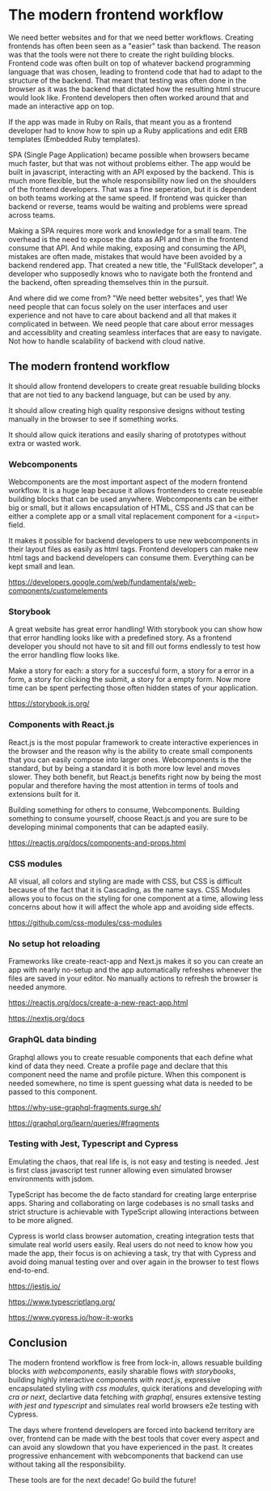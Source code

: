 # The modern frontend workflow

We need better websites and for that we need better workflows. Creating frontends has often been seen as a "easier" task than backend. The reason was that the tools were not there to create the right building blocks. Frontend code was often built on top of whatever backend programming language that was chosen, leading to frontend code that had to adapt to the structure of the backend. That meant that testing was often done in the browser as it was the backend that dictated how the resulting html strucure would look like. Frontend developers then often worked around that and made an interactive app on top.

If the app was made in Ruby on Rails, that meant you as a frontend developer had to know how to spin up a Ruby applications and edit ERB templates (Embedded Ruby templates).

SPA (Single Page Application) became possible when browsers became much faster, but that was not without problems either. The app would be built in javascript, interacting with an API exposed by the backend. This is much more flexible, but the whole responsibility now lied on the shoulders of the frontend developers. That was a fine seperation, but it is dependent on both teams working at the same speed. If frontend was quicker than backend or reverse, teams would be waiting and problems were spread across teams.

Making a SPA requires more work and knowledge for a small team. The overhead is the need to expose the data as API and then in the frontend consume that API. And while making, exposing and consuming the API, mistakes are often made, mistakes that would have been avoided by a backend rendered app. That created a new title, the "FullStack developer", a developer who supposedly knows who to navigate both the frontend and the backend, often spreading themselves thin in the pursuit.

And where did we come from? "We need better websites", yes that! We need people that can focus solely on the user interfaces and user experience and not have to care about backend and all that makes it complicated in between. We need people that care about error messages and accessiblity and creating seamless interfaces that are easy to navigate. Not how to handle scalability of backend with cloud native.

## The modern frontend workflow

It should allow frontend developers to create great resuable building blocks that are not tied to any backend language, but can be used by any.

It should allow creating high quality responsive designs without testing manually in the browser to see if something works.

It should allow quick iterations and easily sharing of prototypes without extra or wasted work.

### Webcomponents

Webcomponents are the most important aspect of the modern frontend workflow. It is a huge leap because it allows frontenders to create reuseable building blocks that can be used anywhere. Webcomponents can be either big or small, but it allows encapsulation of HTML, CSS and JS that can be either a complete app or a small vital replacement component for a `<input>` field.

It makes it possible for backend developers to use new webcomponents in their layout files as easily as html tags. Frontend developers can make new html tags and backend developers can consume them. Everything can be kept small and lean.

https://developers.google.com/web/fundamentals/web-components/customelements

### Storybook

A great website has great error handling! With storybook you can show how that error handling looks like with a predefined story. As a frontend developer you should not have to sit and fill out forms endlessly to test how the error handling flow looks like.

Make a story for each: a story for a succesful form, a story for a error in a form, a story for clicking the submit, a story for a empty form. Now more time can be spent perfecting those often hidden states of your application.

https://storybook.js.org/

### Components with React.js

React.js is the most popular framework to create interactive experiences in the browser and the reason why is the ability to create small components that you can easily compose into larger ones. Webcomponents is the the standard, but by being a standard it is both more low level and moves slower. They both benefit, but React.js benefits right now by being the most popular and therefore having the most attention in terms of tools and extensions built for it.

Building something for others to consume, Webcomponents. Building something to consume yourself, choose React.js and you are sure to be developing minimal components that can be adapted easily.

https://reactjs.org/docs/components-and-props.html

### CSS modules

All visual, all colors and styling are made with CSS, but CSS is difficult because of the fact that it is Cascading, as the name says. CSS Modules allows you to focus on the styling for one component at a time, allowing less concerns about how it will affect the whole app and avoiding side effects.

https://github.com/css-modules/css-modules

### No setup hot reloading

Frameworks like create-react-app and Next.js makes it so you can create an app with nearly no-setup and the app automatically refreshes whenever the files are saved in your editor. No manually actions to refresh the browser is needed anymore.

https://reactjs.org/docs/create-a-new-react-app.html

https://nextjs.org/docs

### GraphQL data binding

Graphql allows you to create resuable components that each define what kind of data they need. Create a profile page and declare that this component need the name and profile picture. When this component is needed somewhere, no time is spent guessing what data is needed to be passed to this component.

https://why-use-graphql-fragments.surge.sh/

https://graphql.org/learn/queries/#fragments

### Testing with Jest, Typescript and Cypress

Emulating the chaos, that real life is, is not easy and testing is needed. Jest is first class javascript test runner allowing even simulated browser environments with jsdom. 

TypeScript has become the de facto standard for creating large enterprise apps. Sharing and collaborating on large codebases is no small tasks and strict structure is achievable with TypeScript allowing interactions between to be more aligned.

Cypress is world class browser automation, creating integration tests that simulate real world users easily. Real users do not need to know how you made the app, their focus is on achieving a task, try that with Cypress and avoid doing manual testing over and over again in the browser to test flows end-to-end.

https://jestjs.io/

https://www.typescriptlang.org/

https://www.cypress.io/how-it-works

## Conclusion

The modern frontend workflow is free from lock-in, allows resuable building blocks *with webcomponents*, easily sharable flows *with storybooks*, building highly interactive components *with react.js*, expressive encapsulated styling *with css modules*, quick iterations and developing *with cra or next*, declartive data fetching *with graphql*, ensures extensive testing *with jest and typescript* and simulates real world browsers e2e testing with Cypress.

The days where frontend developers are forced into backend territory are over, frontend can be made with the best tools that cover every aspect and can avoid any slowdown that you have experienced in the past. It creates progressive enhancement with webcomponents that backend can use without taking all the responsibility.

These tools are for the next decade! Go build the future!
